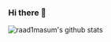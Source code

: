 ### Hi there 👋

![raad1masum's github stats](https://github-readme-stats.vercel.app/api?username=raad1masum)
